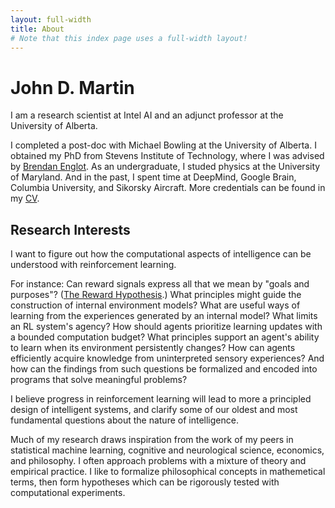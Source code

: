 ```yaml
---
layout: full-width
title: About
# Note that this index page uses a full-width layout!
---
```

<h1 class="content-listing-header sans">John D. Martin</h1>
I am a research scientist at Intel AI and an adjunct professor at the University of Alberta.

I completed a post-doc with Michael Bowling at the University of Alberta.
I obtained my PhD from Stevens Institute of Technology, where I was advised by [Brendan Englot](http://personal.stevens.edu/~benglot/).
As an undergraduate, I studed physics at the University of Maryland.
And in the past, I spent time at DeepMind, Google Brain, Columbia University, and Sikorsky Aircraft.
More credentials can be found in my [CV](/assets/cv/2023_martin_cv.pdf).

## Research Interests
I want to figure out how the computational aspects of intelligence can be understood with reinforcement learning.

For instance:
Can reward signals express all that we mean by "goals and purposes"? ([The Reward Hypothesis](http://incompleteideas.net/rlai.cs.ualberta.ca/RLAI/rewardhypothesis.html).) 
What principles might guide the construction of internal environment models? 
What are useful ways of learning from the experiences generated by an internal model?
What limits an RL system's agency?
How should agents prioritize learning updates with a bounded computation budget?
What principles support an agent's ability to learn when its environment persistently changes?
How can agents efficiently acquire knowledge from uninterpreted sensory experiences? 
And how can the findings from such questions be formalized and encoded into programs that solve meaningful problems? 

I believe progress in reinforcement learning will lead to more a principled design of intelligent systems, and clarify some of our oldest and most fundamental questions about the nature of intelligence.

Much of my research draws inspiration from the work of my peers in statistical machine learning, cognitive and neurological science, economics, and philosophy. 
I often approach problems with a mixture of theory and empirical practice.
I like to formalize philosophical concepts in mathemetical terms, then form hypotheses which can be rigorously tested with computational experiments.  